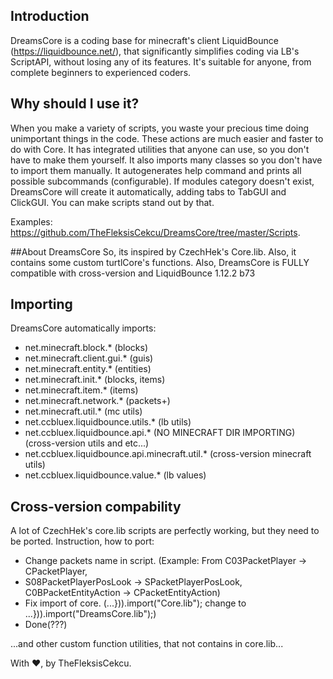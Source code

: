 ## Introduction
DreamsCore is a coding base for minecraft's client LiquidBounce (https://liquidbounce.net/), that significantly simplifies coding via LB's ScriptAPI, without losing any of its features.
It's suitable for anyone, from complete beginners to experienced coders.

## Why should I use it?
When you make a variety of scripts, you waste your precious time doing unimportant things in the code. These actions are much easier and faster to do with Core.
It has integrated utilities that anyone can use, so you don't have to make them yourself. It also imports many classes so you don't have to import them manually.
It autogenerates help command and prints all possible subcommands (configurable).
If modules category doesn't exist, DreamsCore will create it automatically, adding tabs to TabGUI and ClickGUI. You can make scripts stand out by that.

Examples: https://github.com/TheFleksisCekcu/DreamsCore/tree/master/Scripts.

##About DreamsCore
So, its inspired by CzechHek's Core.lib.
Also, it contains some custom turtlCore's functions.
Also, DreamsCore is FULLY compatible with cross-version and LiquidBounce 1.12.2 b73

## Importing
DreamsCore automatically imports:
* net.minecraft.block.* (blocks)
* net.minecraft.client.gui.* (guis)
* net.minecraft.entity.* (entities)
* net.minecraft.init.* (blocks, items)
* net.minecraft.item.* (items)
* net.minecraft.network.* (packets+)
* net.minecraft.util.* (mc utils)
* net.ccbluex.liquidbounce.utils.* (lb utils)
* net.ccbluex.liquidbounce.api.* (NO MINECRAFT DIR IMPORTING) (cross-version utils and etc...)
* net.ccbluex.liquidbounce.api.minecraft.util.* (cross-version minecraft utils)
* net.ccbluex.liquidbounce.value.* (lb values)

## Cross-version compability
A lot of CzechHek's core.lib scripts are perfectly working, but they need to be ported.
Instruction, how to port:

* Change packets name in script. (Example: From C03PacketPlayer -> CPacketPlayer, 
* S08PacketPlayerPosLook -> SPacketPlayerPosLook, C0BPacketEntityAction -> CPacketEntityAction)
* Fix import of core. (...})).import("Core.lib"); change to ...})).import("DreamsCore.lib");)
* Done(???)

...and other custom function utilities, that not contains in core.lib...

With ❤️, by TheFleksisCekcu. 

